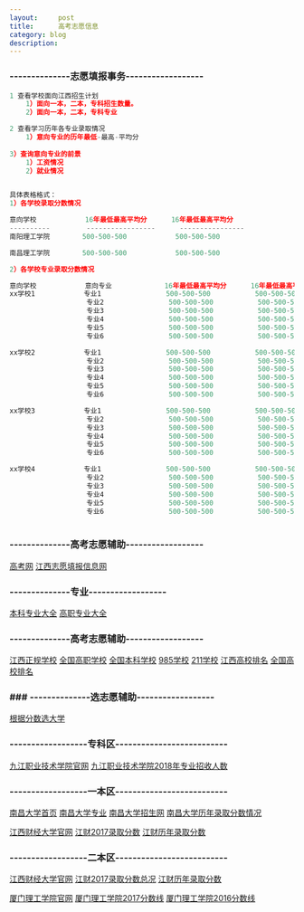 ```yaml
---
layout:     post
title:      高考志愿信息
category: blog
description: 
---
```



### --------------志愿填报事务------------------
```javascript
1 查看学校面向江西招生计划
    1）面向一本，二本，专科招生数量。
    2）面向一本，二本，专科专业

2 查看学习历年各专业录取情况
    1）意向专业的历年最低-最高-平均分
    
3）查询意向专业的前景
    1）工资情况
    2）就业情况


具体表格格式：
1）各学校录取分数情况

意向学校            16年最低最高平均分      16年最低最高平均分
----------         -----------------      ----------------
南阳理工学院        500-500-500            500-500-500

南昌理工学院        500-500-500            500-500-500

2）各学校专业录取分数情况

意向学校            意向专业             16年最低最高平均分      16年最低最高平均分         18年录取人数        
xx学校1            专业1                500-500-500           500-500-500               2
                   专业2                500-500-500           500-500-500               2
                   专业3                500-500-500           500-500-500               2
                   专业4                500-500-500           500-500-500               2
                   专业5                500-500-500           500-500-500               2
                   专业6                500-500-500           500-500-500               2

xx学校2            专业1                500-500-500           500-500-500               2
                   专业2                500-500-500           500-500-500               2
                   专业3                500-500-500           500-500-500               2
                   专业4                500-500-500           500-500-500               2
                   专业5                500-500-500           500-500-500               2
                   专业6                500-500-500           500-500-500               2

xx学校3            专业1                500-500-500           500-500-500               2
                   专业2                500-500-500           500-500-500               2
                   专业3                500-500-500           500-500-500               2
                   专业4                500-500-500           500-500-500               2
                   专业5                500-500-500           500-500-500               2
                   专业6                500-500-500           500-500-500               2

xx学校4            专业1                500-500-500           500-500-500               2
                   专业2                500-500-500           500-500-500               2
                   专业3                500-500-500           500-500-500               2
                   专业4                500-500-500           500-500-500               2
                   专业5                500-500-500           500-500-500               2
                   专业6                500-500-500           500-500-500               2
          
```
### --------------高考志愿辅助------------------
[高考网](http://www.gaokaopai.com/)
[江西志愿填报信息网](http://gaokao.eol.cn/jiang_xi/)
### --------------专业------------------
[本科专业大全](https://gkcx.eol.cn/soudaxue/queryspecialty.html?&zytype=&page=1)
[高职专业大全](https://gkcx.eol.cn/schoolhtm/specialty/10033/list.htm)
### --------------高考志愿辅助------------------
[江西正规学校](http://gaokao.eol.cn/jiang_xi/dongtai/201706/t20170615_1528941.shtml)
[全国高职学校](https://gkcx.eol.cn/soudaxue/queryschool.html?&argschtype=%E9%AB%98%E8%81%8C%E9%AB%98%E4%B8%93)
[全国本科学校](https://gkcx.eol.cn/soudaxue/queryschool.html?&argschtype=%E6%99%AE%E9%80%9A%E6%9C%AC%E7%A7%91)
[985学校](https://gkcx.eol.cn/soudaxue/queryschool.html?&argschtype=%E6%99%AE%E9%80%9A%E6%9C%AC%E7%A7%91&schoolflag=985%E5%B7%A5%E7%A8%8B)
[211学校](https://gkcx.eol.cn/soudaxue/queryschool.html?&argschtype=%E6%99%AE%E9%80%9A%E6%9C%AC%E7%A7%91&schoolflag=211%E5%B7%A5%E7%A8%8B)
[江西高校排名](http://www.gaokaopai.com/paihang-otype-2.html?f=1&ly=bd&city=%E6%B1%9F%E8%A5%BF&cate=&batch_type=)
[全国高校排名](http://www.gaokaopai.com/paihang-otype-3.html)

### ### --------------选志愿辅助------------------
[根据分数选大学](https://gkcx.eol.cn/soudaxue/queryschoolgufen.html)


### ------------------专科区--------------------------
[九江职业技术学院官网](http://www.jvtc.jx.cn/)
[九江职业技术学院2018年专业招收人数](http://zsw.jvtc.jx.cn/info/1080/2191.htm)



### ------------------一本区--------------------------
[南昌大学首页](http://www.ncu.edu.cn/)
[南昌大学专业](http://www.ncu.edu.cn/xyyxk/zysz.html)
[南昌大学招生网](http://zjc.ncu.edu.cn/zs/)
[南昌大学历年录取分数情况](https://gkcx.eol.cn/schoolhtm/schoolAreaPoint/108/10015/10035/10036.htm)

[江西财经大学官网](http://www.jxufe.edu.cn/)
[江财2017录取分数](http://zsjy.jxufe.edu.cn/web/articleDetail.html?sectionId=82&articleId=441)
[江财历年录取分数](http://zsjy.jxufe.edu.cn/web/majorScore.html)

### ------------------二本区--------------------------
[江西财经大学官网](http://www.jxufe.edu.cn/)
[江财2017录取分数总况](http://zsjy.jxufe.edu.cn/web/articleDetail.html?sectionId=82&articleId=441)
[江财历年录取分数](http://zsjy.jxufe.edu.cn/web/majorScore.html)

[厦门理工学院官网](https://www.xmut.edu.cn/)
[厦门理工学院2017分数线](http://zsb.xmut.edu.cn/bkzn/lnfsx/2017fsx/2017jiangxi.htm)
[厦门理工学院2016分数线](http://zsb.xmut.edu.cn/bkzn/lnfsx/2016fsx/2016jiangxi.htm)

